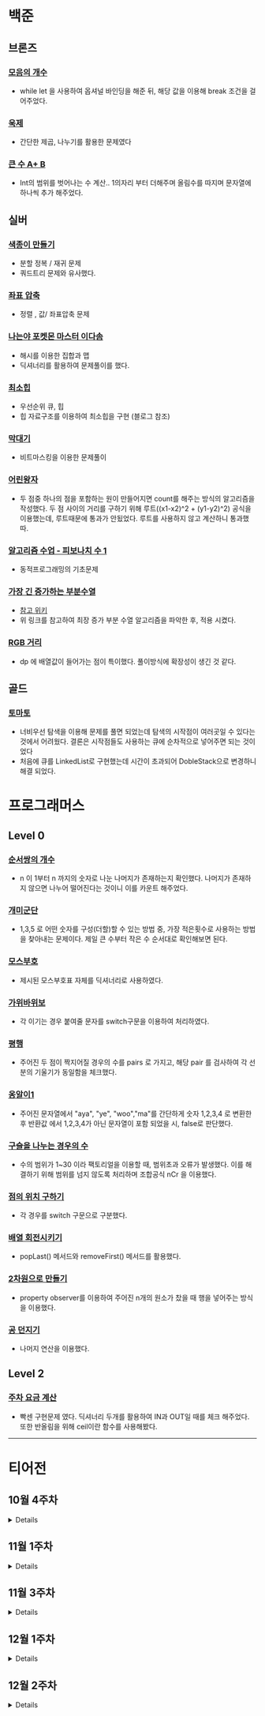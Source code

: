# 백준

## 브론즈 

### [모음의 개수](https://github.com/wongbingg/algorithm-study-in-swift/commit/58fc9c9baeb57b99c26e52f876730988c65ac2c9)

- while let 을 사용하여 옵셔널 바인딩을 해준 뒤, 해당 값을 이용해 break 조건을 걸어주었다. 
### [욱제](https://github.com/wongbingg/algorithm-study-in-swift/commit/699028e11b0dd715a842320774eddbb58b17c758)

- 간단한 제곱, 나누기를 활용한 문제였다

### [큰 수 A+ B](https://www.acmicpc.net/problem/10757)

- Int의 범위를 벗어나는 수 계산.. 1의자리 부터 더해주며 올림수를 따지며 문자열에 하나씩 추가 해주었다.

## 실버

### [색종이 만들기](https://www.acmicpc.net/problem/2630)

- 분할 정복 / 재귀 문제
- 쿼드트리 문제와 유사했다. 

### [좌표 압축](https://www.acmicpc.net/problem/18870)

- 정렬 , 값/ 좌표압축 문제

### [나는야 포켓몬 마스터 이다솜](https://www.acmicpc.net/problem/1620)

- 해시를 이용한 집합과 맵
- 딕셔너리를 활용하여 문제풀이를 했다.

### [최소힙](https://www.acmicpc.net/problem/1927)

- 우선순위 큐, 힙
- 힙 자료구조를 이용하여 최소힙을 구현 (블로그 참조)

### [막대기](https://www.acmicpc.net/problem/1094)

- 비트마스킹을 이용한 문제풀이

### [어린왕자](https://www.acmicpc.net/problem/1004)

- 두 점중 하나의 점을 포함하는 원이 만들어지면 count를 해주는 방식의 알고리즘을 작성했다. 
두 점 사이의 거리를 구하기 위해 루트((x1-x2)^2 + (y1-y2)^2) 공식을 이용했는데, 루트때문에 통과가 안됬었다.
루트를 사용하지 않고 계산하니 통과했따.

### [알고리즘 수업 - 피보나치 수 1](https://www.acmicpc.net/problem/24416)
- 동적프로그래밍의 기초문제

### [가장 긴 증가하는 부분수열](https://www.acmicpc.net/problem/11053)
- [참고 위키](https://namu.wiki/w/최장%20증가%20부분%20수열)
- 위 링크를 참고하여 최장 증가 부분 수열 알고리즘을 파악한 후, 적용 시켰다.

### [RGB 거리](https://www.acmicpc.net/problem/1149)
- dp 에 배열값이 들어가는 점이 특이했다. 풀이방식에 확장성이 생긴 것 같다.

## 골드

### [토마토](https://www.acmicpc.net/problem/7576)

- 너비우선 탐색을 이용해 문제를 풀면 되었는데 탐색의 시작점이 여러곳일 수 있다는 것에서 어려웠다.
결론은 시작점들도 사용하는 큐에 순차적으로 넣어주면 되는 것이었다
- 처음에 큐를 LinkedList로 구현했는데 시간이 초과되어 DobleStack으로 변경하니 해결 되었다.

# 프로그래머스

## Level 0

### [순서쌍의 개수](https://school.programmers.co.kr/learn/courses/30/lessons/120836)
- n 이 1부터 n 까지의 숫자로 나눈 나머지가 존재하는지 확인했다. 나머지가 존재하지 않으면 나누어 떨어진다는 것이니 이를 카운트 해주었다.

### [개미군단](https://school.programmers.co.kr/learn/courses/30/lessons/120837)
- 1,3,5 로 어떤 숫자를 구성(더할)할 수 있는 방법 중, 가장 적은횟수로 사용하는 방법을 찾아내는 문제이다. 제일 큰 수부터 작은 수 순서대로 확인해보면 된다. 

### [모스부호](https://school.programmers.co.kr/learn/courses/30/lessons/120838)
- 제시된 모스부호표 자체를 딕셔너리로 사용하였다.

### [가위바위보](https://school.programmers.co.kr/learn/courses/30/lessons/120839)
- 각 이기는 경우 붙여줄 문자를 switch구문을 이용하여 처리하였다. 

### [평행](https://school.programmers.co.kr/learn/courses/30/lessons/120875)
- 주어진 두 점이 짝지어질 경우의 수를 pairs 로 가지고, 해당 pair 를 검사하여 각 선분의 기울기가 동일함을 체크했다.

### [옹알이1](https://school.programmers.co.kr/learn/courses/30/lessons/120956)
- 주어진 문자열에서 "aya", "ye", "woo","ma"를 간단하게 숫자 1,2,3,4 로 변환한 후 반환값 에서 1,2,3,4가 아닌 문자열이 포함 되었을 시, false로 판단했다.

### [구슬을 나누는 경우의 수](https://school.programmers.co.kr/learn/courses/30/lessons/120840)
- 수의 범위가 1~30 이라 팩토리얼을 이용할 때, 범위초과 오류가 발생했다. 이를 해결하기 위해 범위를 넘지 않도록 처리하며 조합공식 nCr 을 이용했다.

### [점의 위치 구하기](https://school.programmers.co.kr/learn/courses/30/lessons/120841)
- 각 경우를 switch 구문으로 구분했다.

### [배열 회전시키기](https://school.programmers.co.kr/learn/courses/30/lessons/120844)
- popLast() 메서드와 removeFirst() 메서드를 활용했다.

### [2차원으로 만들기](https://school.programmers.co.kr/learn/courses/30/lessons/120842)
- property observer를 이용하여 주어진 n개의 원소가 찼을 때 행을 넣어주는 방식을 이용했다.

### [공 던지기](https://school.programmers.co.kr/learn/courses/30/lessons/120843)
- 나머지 연산을 이용했다.


## Level 2

### [주차 요금 계산](https://school.programmers.co.kr/learn/courses/30/lessons/92341)
- 빡센 구현문제 였다. 딕셔너리 두개를 활용하여 IN과 OUT일 때를 체크 해주었다. 또한 반올림을 위해 ceil이란 함수를 사용해봤다.
---

# 티어전
## 10월 4주차
<details>
    
### 브론즈 3
### 참가자
[웡빙](https://github.com/wongbingg) 🏅

[현이](https://github.com/seohyeon2)

### 문제 풀이
```swift
func answer_BOJ_부호_1247() {

    (1...3).forEach { _ in
        var overflow = 0
        var result = 0
        let n = Int(readLine()!)!
        (1...n).forEach { _ in
            let input = Int(readLine()!)!
            
            if result > 0 && input > 0 && input > Int.max - result {
                overflow += 1
                result = result - Int.max + input
            } else if result < 0 && input < 0 && input < -(Int.max + result) {
                overflow -= 1
                result = result + Int.max + input
            } else {
                result += input
            }
        }
        if overflow == 1 && result == -Int.max {
            print("0")
            return
        } else if overflow == -1 && result == Int.max {
            print("0")
            return
        } else if overflow == 1 && result > -Int.max && result < 0 {
            print("+")
            return
        } else if overflow == -1 && result < Int.max && result > 0 {
            print("-")
            return
        }
        showResult(result, overflow: overflow)
    }
    
    func showResult(_ result: Int, overflow: Int) {
        if overflow < 0 {
            print("-")
        } else if overflow > 0 {
            print("+")
        } else if result == 0 {
            print(0)
        } else if result < 0 {
            print("-")
        } else if result > 0 {
            print("+")
        }
    }
}
```
### 알게된 점
Int값의 범위인 -9223372036854775808 ~ 9223372036854775807 를 뛰어넘는 계산을 필요로할 수 있다는 것. 
### 중요한 점 
Int.max 의 값이 넘어가는 계산이 수행될 시 오류가 발생한다. 이를 피하기 위해 overflow 되는 값을 변수로 관리하여 예외 케이스들을 고려해주어야 한다.
### 기타
</details>
    

## 11월 1주차
<details>
    
### 브론즈 3
### 참가자
[웡빙](https://github.com/wongbingg) 🏅

[현이](https://github.com/seohyeon2)

### 문제 풀이

```swift
    func makeGrid() -> [[Int]] {
        var grid: [[Int]] = []
        (1...9).forEach { _ in
            let row = readLine()!.split(separator: " ").compactMap { Int($0) }
            grid.append(row)
        }
        return grid
    }

    func findMax(in grid: [[Int]]) -> Int {
        let flattedGrid = grid.flatMap { $0 }
        let maxValue = flattedGrid.max()!
        return maxValue
    }

    func findRC(at maxNum: Int, in grid: [[Int]]) -> (row: Int, column: Int) {
        for row in (0..<grid.count) {
            for col in (0..<grid[row].count) {
                if grid[row][col] == maxNum {
                    return (row + 1, col + 1)
                }
            }
        }
        return (0,0)
    }
    let grid = makeGrid()
    let maxValue = findMax(in: grid)
    let matrix = findRC(at: maxValue, in: grid)

    print(maxValue)
    print(matrix.row, matrix.column)
```

### 알게된 점
flatMap 을 사용하면 2차원 배열에서 1차원 배열로 바꿔줄 수 있다
### 중요한 점 
행렬의 개념
### 기타
</details>

## 11월 3주차

<details>
    
### 브론즈 3
### 참가자
[웡빙](https://github.com/wongbingg) 

[데릭](https://github.com/derrickkim0109)🏅

### 문제 풀이

```swift
 let list = ["aya", "ye", "woo", "ma"]

 func solution(_ babbling: [String]) -> Int {
     var count = 0

     for babble in babbling {
         var testBabble = babble
         testBabble = testBabble.replacingOccurrences(of: "aya", with: "1")
         testBabble = testBabble.replacingOccurrences(of: "ye", with: "2")
         testBabble = testBabble.replacingOccurrences(of: "woo", with: "3")
         testBabble = testBabble.replacingOccurrences(of: "ma", with: "4")
         if Int(testBabble) != nil, continuousCheck(in: testBabble) {
             count += 1
         }
     }
     return count
 }

 func continuousCheck(in str: String) -> Bool {
     var previous = ""
     for i in str {
         if previous == String(i) {
             return false
         }
         previous = String(i)
     }
     return true
 }
```

### 알게된 점

- 프로그래머스 환경 적응방법

### 중요한 점 

- 테스트케이스를 내가 추가할 수 있다
- 각 케이스별 결과를 개별적으로 확인할 수 있다. 

### 기타
</details>

## 12월 1주차

<details>
    
### 브론즈 3
### 참가자
[웡빙](https://github.com/wongbingg)🏅

[데릭](https://github.com/derrickkim0109)

[현이](https://github.com/seohyeon2)

### 문제 풀이

```swift
func answer_PGS_n제곱배열_자르기(_ n:Int, _ left:Int64, _ right:Int64) -> [Int] {
    let arr = Array<Int>(Int(left)...Int(right))
    var result = [Int]()
    arr.forEach { ele in
        result.append(translateIndexToValue(index: ele, in: n))
    }
    return result
}

func translateIndexToValue(index: Int, in n: Int) -> Int {
    let i = index / n
    let j = index % n
    return max(i,j) + 1
}

```

### 알게된 점

- 2차원 배열을 만드는 과정에서 시간초과가 났다. 여러가지 방법을 이용해서 2차원 배열을 만드는 방법을 시도 해봤지만, 결국엔 행렬이 만들어 지는 원리만 파악하면, 인덱스값(i,j) 만 알아도 해결할 수 있는 문제였다. 원리는 "행렬에서 위치(i, j) 의 값은 max(i,j) + 1" 이라는 것이다. 그래서 주어진 left 부터 right 까지의 숫자를 (i,j) 형태로 변경만 해주면 된다. 2차원 배열을 1차원 배열로 평탄화 했을 때, 인덱스 접근법을 알고 있으면 쉽게 변환해줄 수 있다. 

### 중요한 점 

- 문제의 의도를 파악하는 것이 중요했다. 쓸데없이 2차원 배열구현에 집중을 했었따.

### 기타
</details>

## 12월 2주차

<details>
    
### 브론즈 3
### 참가자
[웡빙](https://github.com/wongbingg)

[데릭](https://github.com/derrickkim0109)🏅

### 문제 풀이

```swift
func answer_BOJ_계단오르기_2579() {
    let input = Int(readLine()!)!
    var pointList = [0]
    (1...input).forEach { _ in
        let point = Int(readLine()!)!
        pointList.append(point)
    }
    var dp = Array(repeating: 0, count: input+1)
    for i in 1...input {
        if i == 1 {
            dp[1] = (pointList[1])
        } else if i == 2 {
            dp[2] = (pointList[1] + pointList[2])
        } else if i == 3 {
            dp[3] = max(pointList[3]+pointList[1], pointList[3]+pointList[2])
        } else {
            dp[i] = max(pointList[i] + pointList[i-1] + dp[i-3], pointList[i] + dp[i-2])
        }
    }
    print(dp[input])
}

```

### 알게된 점

- 이미 푼 문제임에도 머리속에서 기억하지 못했다. 간단한 dp 문제풀이 방식을 다시한번 짚어보는 계기가 되었다.
- 오픈북을 이용해보자

### 중요한 점 

- 푼 문제도 다시 풀어보자. 머리속에 들어있지만 꺼내려면 한참 걸린다 

### 기타
</details>
